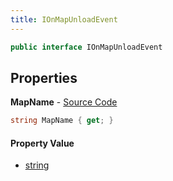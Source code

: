```yaml
---
title: IOnMapUnloadEvent
---
```


```csharp
public interface IOnMapUnloadEvent
```

## Properties

**MapName** - [Source Code](https://github.com/swiftly-solution/swiftlys2/blob/main/managed/src/SwiftlyS2.Shared/Modules/Events/EventParams/IOnMapUnloadEvent.cs#L11)

```csharp
string MapName { get; }
```

#### Property Value

- [string](https://learn.microsoft.com/dotnet/api/system.string)


